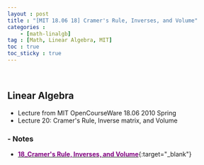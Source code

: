 ```yaml
---
layout : post
title : "[MIT 18.06 18] Cramer's Rule, Inverses, and Volume"
categories : 
    - [math-linalgb]
tag : [Math, Linear Algebra, MIT]
toc : true
toc_sticky : true
---
```


<br/>

## Linear Algebra

- Lecture from MIT OpenCourseWare 18.06 2010 Spring
- Lecture 20: Cramer's Rule, Inverse matrix, and Volume


### - Notes

- [<span style="color:purple">**18_Cramer's Rule, Inverses, and Volume**</span>](https://drive.google.com/file/d/1CfdxLA8ozX0DiEfZmUXsghB2Tr4BYyVM/view?usp=share_link){:target="_blank"}